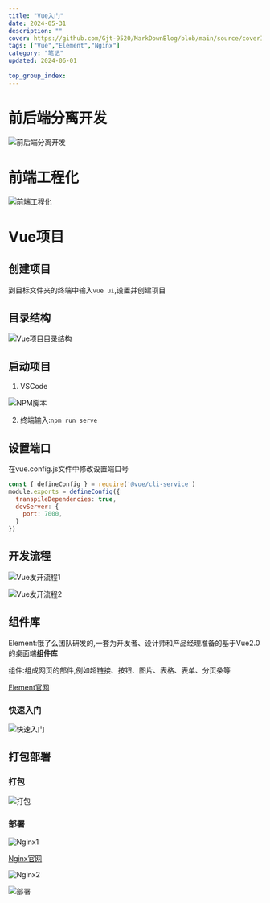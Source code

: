 ```yaml
---
title: "Vue入门"
date: 2024-05-31
description: ""
cover: https://github.com/Gjt-9520/MarkDownBlog/blob/main/source/coverImages/Bimage-135/Bimage33.jpg?raw=true
tags: ["Vue","Element","Nginx"]
category: "笔记"
updated: 2024-06-01
 
top_group_index: 
---
```


# 前后端分离开发

![前后端分离开发](../images/前后端分离开发.png)

# 前端工程化

![前端工程化](../images/前端工程化.png)

# Vue项目

## 创建项目

到目标文件夹的终端中输入`vue ui`,设置并创建项目

## 目录结构

![Vue项目目录结构](../images/Vue项目目录结构.png)

## 启动项目

1. VSCode

![NPM脚本](../images/Vue项目启动.png)

2. 终端输入:`npm run serve`

## 设置端口

在vue.config.js文件中修改设置端口号

```js
const { defineConfig } = require('@vue/cli-service')
module.exports = defineConfig({
  transpileDependencies: true,
  devServer: {
    port: 7000,
  }
})
```

## 开发流程

![Vue发开流程1](../images/Vue发开流程1.png)

![Vue发开流程2](../images/Vue发开流程2.png)

## 组件库

Element:饿了么团队研发的,一套为开发者、设计师和产品经理准备的基于Vue2.0的桌面端**组件库**

组件:组成网页的部件,例如超链接、按钮、图片、表格、表单、分页条等

[Element官网](https://element-plus.org/zh-CN/)

### 快速入门

![快速入门](../images/Element快速入门.png)

## 打包部署

### 打包

![打包](../images/Vue打包.png)

### 部署

![Nginx1](../images/Nginx1.png)

[Nginx官网](https://nginx.org/)

![Nginx2](../images/Nginx2.png)

![部署](../images/Nginx部署.png)